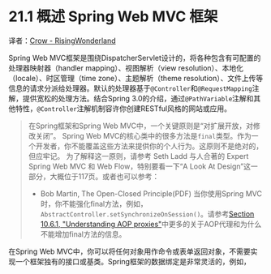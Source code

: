 21.1 概述 Spring Web MVC 框架
===========================================

译者：[Crow - RisingWonderland](https://github.com/RisingWonderland)

Spring Web MVC框架是围绕DispatcherServlet设计的，将各种包含有可配置的处理器映射器（handler mapping）、视图解析（view resolution）、本地化（locale）、时区管理（time zone）、主题解析（theme resolution）、文件上传等信息的请求分派给处理器。默认的处理器基于`@Controller`和`@RequestMapping`注解，提供宽松的处理方法。结合Spring 3.0的介绍，通过`@PathVariable`注解和其他特性，`@Controller`注解机制容许你创建RESTful风格的网站或应用。

> 在Spring框架和Spring Web MVC中，一个关键原则是“对扩展开放，对修改关闭”。
> Spring Web MVC的核心类中的很多方法是`final`类型。作为一个开发者，你不能覆盖这些方法来提供你的个人行为。这原则不是绝对的，但应牢记。
> 为了解释这一原则，请参考 Seth Ladd 与人合著的 Expert Spring Web MVC 和 Web Flow，特别要看一下“A Look At Design”这一部分，大概位于117页。或者也可以参考：
>  * Bob Martin, The Open-Closed Principle(PDF)
> 当你使用Spring MVC时，你不能强化final方法，例如，`AbstractController.setSynchronizeOnSession()`。请参考[Section 10.6.1, "Understanding AOP proxies"]()中更多的关于AOP代理和为什么不能增加final方法的信息。

在Spring Web MVC中，你可以将任何对象用作命令或表单返回对象，不需要实现一个框架独有的接口或基类。Spring框架的数据绑定是非常灵活的，例如，
